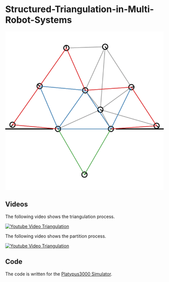 # Structured-Triangulation-in-Multi-Robot-Systems

![Partition Gif](./.figures/partition.gif)

## Videos

The following video shows the triangulation process.

[![Youtube Video Triangulation](http://img.youtube.com/vi/64eW_ExBQ2g/0.jpg)](http://www.youtube.com/watch?v=64eW_ExBQ2g)


The following video shows the partition process.

[![Youtube Video Triangulation](http://img.youtube.com/vi/6BDoqgQgLm8/0.jpg)](http://www.youtube.com/watch?v=6BDoqgQgLm8)

## Code

The code is written for the [Platypus3000 Simulator](https://github.com/SwarmRoboticResearch/platypus3000).
